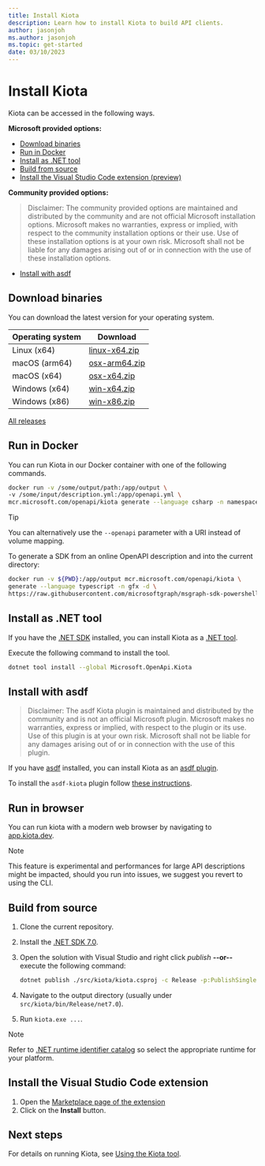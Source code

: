 ```yaml
---
title: Install Kiota
description: Learn how to install Kiota to build API clients.
author: jasonjoh
ms.author: jasonjoh
ms.topic: get-started
date: 03/10/2023
---
```


# Install Kiota

Kiota can be accessed in the following ways.

**Microsoft provided options:**

- [Download binaries](#download-binaries)
- [Run in Docker](#run-in-docker)
- [Install as .NET tool](#install-as-net-tool)
- [Build from source](#build-from-source)
- [Install the Visual Studio Code extension (preview)](#install-the-visual-studio-code-extension)

**Community provided options:**

> Disclaimer: The community provided options are maintained and distributed by the community and are not official Microsoft installation options. Microsoft makes no warranties, express or implied, with respect to the community installation options or their use. Use of these installation options is at your own risk. Microsoft shall not be liable for any damages arising out of or in connection with the use of these installation options.

- [Install with asdf](#install-with-asdf)

## Download binaries

You can download the latest version for your operating system.

| Operating system | Download                                                                                   |
|------------------|--------------------------------------------------------------------------------------------|
| Linux (x64)      | [linux-x64.zip](https://aka.ms/get/kiota/latest/linux-x64.zip) |
| macOS (arm64)    | [osx-arm64.zip](https://aka.ms/get/kiota/latest/osx-arm64.zip) |
| macOS (x64)      | [osx-x64.zip](https://aka.ms/get/kiota/latest/osx-x64.zip)     |
| Windows (x64)    | [win-x64.zip](https://aka.ms/get/kiota/latest/win-x64.zip)     |
| Windows (x86)    | [win-x86.zip](https://aka.ms/get/kiota/latest/win-x86.zip)     |

[All releases](https://github.com/microsoft/kiota/releases/latest)

## Run in Docker

You can run Kiota in our Docker container with one of the following commands.

```bash
docker run -v /some/output/path:/app/output \
-v /some/input/description.yml:/app/openapi.yml \
mcr.microsoft.com/openapi/kiota generate --language csharp -n namespace-prefix
```

> [!TIP]
> You can alternatively use the `--openapi` parameter with a URI instead of volume mapping.

To generate a SDK from an online OpenAPI description and into the current directory:

```bash
docker run -v ${PWD}:/app/output mcr.microsoft.com/openapi/kiota \
generate --language typescript -n gfx -d \
https://raw.githubusercontent.com/microsoftgraph/msgraph-sdk-powershell/dev/openApiDocs/v1.0/Mail.yml
```

## Install as .NET tool

If you have the [.NET SDK](https://dotnet.microsoft.com/download) installed, you can install Kiota as a [.NET tool](/dotnet/core/tools/global-tools).

Execute the following command to install the tool.

```bash
dotnet tool install --global Microsoft.OpenApi.Kiota
```

## Install with asdf

> Disclaimer: The asdf Kiota plugin is maintained and distributed by the community and is not an official Microsoft plugin. Microsoft makes no warranties, express or implied, with respect to the plugin or its use. Use of this plugin is at your own risk. Microsoft shall not be liable for any damages arising out of or in connection with the use of this plugin.

If you have [asdf](https://asdf-vm.com/) installed, you can install Kiota as an [asdf plugin](https://asdf-vm.com/manage/plugins.html).

To install the `asdf-kiota` plugin follow [these instructions](https://github.com/asdf-community/asdf-kiota#install).

## Run in browser

You can run kiota with a modern web browser by navigating to [app.kiota.dev](https://app.kiota.dev).

> [!NOTE]
> This feature is experimental and performances for large API descriptions might be impacted, should you run into issues, we suggest you revert to using the CLI.

## Build from source

1. Clone the current repository.
1. Install the [.NET SDK 7.0](https://get.dot.net/7).
1. Open the solution with Visual Studio and right click *publish* **--or--** execute the following command:

    ```bash
    dotnet publish ./src/kiota/kiota.csproj -c Release -p:PublishSingleFile=true -r win-x64
    ```

1. Navigate to the output directory (usually under `src/kiota/bin/Release/net7.0`).
1. Run `kiota.exe ...`.

> [!NOTE]
> Refer to [.NET runtime identifier catalog](/dotnet/core/rid-catalog) so select the appropriate runtime for your platform.

## Install the Visual Studio Code extension

1. Open the [Marketplace page of the extension](https://aka.ms/kiota/extension)
1. Click on the **Install** button.

## Next steps

For details on running Kiota, see [Using the Kiota tool](using.md).
